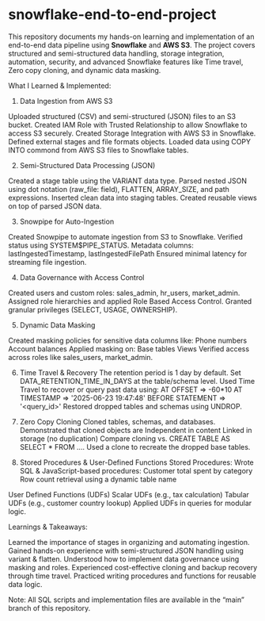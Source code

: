 # snowflake-end-to-end-project
This repository documents my hands-on learning and implementation of an end-to-end data pipeline using **Snowflake** and **AWS S3**. The project covers structured and semi-structured data handling, storage integration, automation, security, and advanced Snowflake features like Time travel, Zero copy cloning, and dynamic data masking.

What I Learned & Implemented:

1. Data Ingestion from AWS S3

Uploaded structured (CSV) and semi-structured (JSON) files to an S3 bucket.
Created IAM Role with Trusted Relationship to allow Snowflake to access S3 securely.
Created Storage Integration with AWS S3 in Snowflake.
Defined external stages and file formats objects.
Loaded data using COPY INTO commond from AWS S3 files to Snowflake tables.

2. Semi-Structured Data Processing (JSON)

Created a stage table using the VARIANT data type.
Parsed nested JSON using dot notation (raw_file: field), FLATTEN, ARRAY_SIZE, and path expressions.
Inserted clean data into staging tables.
Created reusable views on top of parsed JSON data.

3. Snowpipe for Auto-Ingestion

Created Snowpipe to automate ingestion from S3 to Snowflake.
Verified status using SYSTEM$PIPE_STATUS.
Metadata columns: lastIngestedTimestamp, lastIngestedFilePath
Ensured minimal latency for streaming file ingestion.

4. Data Governance with Access Control

Created users and custom roles: sales_admin, hr_users, market_admin.
Assigned role hierarchies and applied Role Based Access Control.
Granted granular privileges (SELECT, USAGE, OWNERSHIP).

5. Dynamic Data Masking

Created masking policies for sensitive data columns like:
  Phone numbers
  Account balances
Applied masking on:
  Base tables
  Views
Verified access across roles like sales_users, market_admin.

 6. Time Travel & Recovery
The retention period is 1 day by default.
Set DATA_RETENTION_TIME_IN_DAYS at the table/schema level.
Used Time Travel to recover or query past data using:
AT OFFSET => -60*10
AT TIMESTAMP => '2025-06-23 19:47:48'
BEFORE STATEMENT => '<query_id>'
Restored dropped tables and schemas using UNDROP.

7. Zero Copy Cloning
Cloned tables, schemas, and databases.
Demonstrated that cloned objects are
Independent in content
Linked in storage (no duplication)
Compare cloning vs. CREATE TABLE AS SELECT * FROM ....
Used a clone to recreate the dropped base tables.

8. Stored Procedures & User-Defined Functions
Stored Procedures: Wrote SQL & JavaScript-based procedures:
Customer total spent by category
Row count retrieval using a dynamic table name

User Defined Functions (UDFs)
Scalar UDFs (e.g., tax calculation)
Tabular UDFs (e.g., customer country lookup)
Applied UDFs in queries for modular logic.

Learnings & Takeaways:

Learned the importance of stages in organizing and automating ingestion.
Gained hands-on experience with semi-structured JSON handling using variant & flatten.
Understood how to implement data governance using masking and roles.
Experienced cost-effective cloning and backup recovery through time travel.
Practiced writing procedures and functions for reusable data logic.

Note: All SQL scripts and implementation files are available in the “main” branch of this repository.


